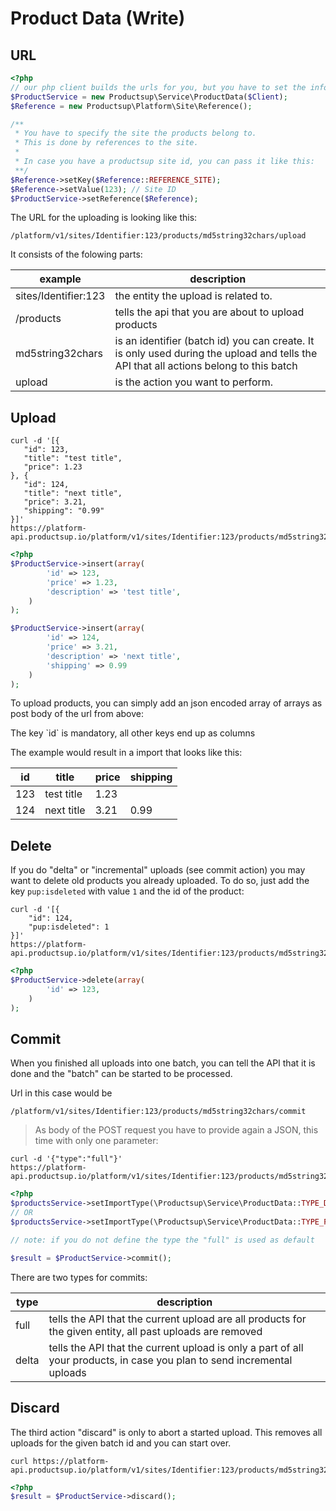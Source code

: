 # Product Data (Write)
## URL
```php
<?php
// our php client builds the urls for you, but you have to set the infos to the classes:
$ProductService = new Productsup\Service\ProductData($Client);
$Reference = new Productsup\Platform\Site\Reference();

/**
 * You have to specify the site the products belong to.
 * This is done by references to the site.
 *
 * In case you have a productsup site id, you can pass it like this:
 **/
$Reference->setKey($Reference::REFERENCE_SITE);
$Reference->setValue(123); // Site ID
$ProductService->setReference($Reference);

```
The URL for the uploading is looking like this:

`/platform/v1/sites/Identifier:123/products/md5string32chars/upload`

It consists of the folowing parts:

example | description
------- | -----------
sites/Identifier:123 | the entity the upload is related to.
/products | tells the api that you are about to upload products
md5string32chars | is an identifier (batch id) you can create. It is only used during the upload and tells the API that all actions belong to this batch
upload | is the action you want to perform.



## Upload

```shell
curl -d '[{
   "id": 123,
   "title": "test title",
   "price": 1.23
}, {
   "id": 124,
   "title": "next title",
   "price": 3.21,
   "shipping": "0.99"
}]'
https://platform-api.productsup.io/platform/v1/sites/Identifier:123/products/md5string32chars/upload
```

```php
<?php
$ProductService->insert(array(
        'id' => 123,
        'price' => 1.23,
        'description' => 'test title',
    )
);

$ProductService->insert(array(
        'id' => 124,
        'price' => 3.21,
        'description' => 'next title',
        'shipping' => 0.99
    )
);
```
To upload products, you can simply add an json encoded array of arrays as post body of the url from above:
<aside class="notice">The key `id` is mandatory, all other keys end up as columns</aside>


The example would result in a import that looks like this:


id | title | price | shipping
-------------- | -------------- | -------------- | ----------
123 |test title | 1.23
124 | next title | 3.21 | 0.99

## Delete
If you do "delta" or "incremental" uploads (see commit action) you may want to delete old products you already uploaded. To do so, just add the key ```pup:isdeleted``` with value ```1``` and the id of the product:

```shell
curl -d '[{
    "id": 124,
    "pup:isdeleted": 1
}]'
https://platform-api.productsup.io/platform/v1/sites/Identifier:123/products/md5string32chars/upload
```

```php
<?php
$ProductService->delete(array(
        'id' => 123,
    )
);
```


## Commit
When you finished all uploads into one batch, you can tell the API that it is done and the "batch" can be started to be processed.

Url in this case would be

 `/platform/v1/sites/Identifier:123/products/md5string32chars/commit`

> As body of the POST request you have to provide again a JSON, this time with only one parameter:

```shell
curl -d '{"type":"full"}'
https://platform-api.productsup.io/platform/v1/sites/Identifier:123/products/md5string32chars/commit
```

```php
<?php
$productsService->setImportType(\Productsup\Service\ProductData::TYPE_DELTA);
// OR
$productsService->setImportType(\Productsup\Service\ProductData::TYPE_FULL);

// note: if you do not define the type the "full" is used as default

$result = $ProductService->commit();
```

There are two types for commits:


type | description
---- | -----------
full | tells the API that the current upload are all products for the given entity, all past uploads are removed
delta | tells the API that the current upload is only a part of all your products, in case you plan to send incremental uploads

## Discard
The third action "discard" is only to abort a started upload. This removes all uploads for the given batch id and you can start over.

```shell
curl https://platform-api.productsup.io/platform/v1/sites/Identifier:123/products/md5string32chars/discard
```

```php
<?php
$result = $ProductService->discard();
```